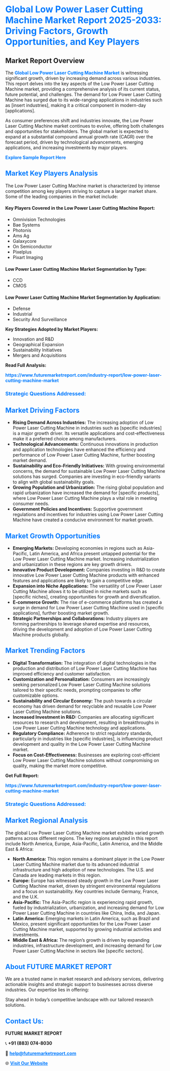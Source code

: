 <h1 style="color: #007BFF;">Global Low Power Laser Cutting Machine Market Report 2025-2033: Driving Factors, Growth Opportunities, and Key Players</h1>

<section id="overview">
<h2>Market Report Overview</h2>
<p>The <a href="https://www.futuremarketreport.com/industry-report/low-power-laser-cutting-machine-market" style="color: #007BFF; text-decoration: none;"><strong>Global Low Power Laser Cutting Machine Market</strong></a> is witnessing significant growth, driven by increasing demand across various industries. This report delves into the key aspects of the Low Power Laser Cutting Machine market, providing a comprehensive analysis of its current status, future potential, and challenges. The demand for Low Power Laser Cutting Machine has surged due to its wide-ranging applications in industries such as [insert industries], making it a critical component in modern-day [applications].</p>
<p>As consumer preferences shift and industries innovate, the Low Power Laser Cutting Machine market continues to evolve, offering both challenges and opportunities for stakeholders. The global market is expected to expand at a substantial compound annual growth rate (CAGR) over the forecast period, driven by technological advancements, emerging applications, and increasing investments by major players.</p>
</section>

<section id="overview">
<p><a href="https://www.futuremarketreport.com/request-sample/reportId=34839" style="color: #007BFF; text-decoration: none;"><strong>Explore Sample Report Here</strong></a></p>
</section>

<section id="key-players">
<h2 style="color: #007BFF;">Market Key Players Analysis</h2>
<p>The Low Power Laser Cutting Machine market is characterized by intense competition among key players striving to capture a larger market share. Some of the leading companies in the market include:</p>
<h4>Key Players Covered in the Low Power Laser Cutting Machine Report:</h4>
<ul><li>Omnivision Technologies</li><li>Bae Systems</li><li>Photonis</li><li>Ams Ag</li><li>Galaxycore</li><li>On Semiconductor</li><li>Pixelplus</li><li>Pixart Imaging</li></ul>
<h4>Low Power Laser Cutting Machine Market Segmentation by Type:</h4>
<ul><li>CCD</li><li>CMOS</li></ul>

<h4>Low Power Laser Cutting Machine Market Segmentation by Application:</h4>
<ul><li>Defense</li><li>Industrial</li><li>Security And Surveillance</li></ul>
<p><strong>Key Strategies Adopted by Market Players:</strong></p>
<ul>
<li>Innovation and R&D</li>
<li>Geographical Expansion</li>
<li>Sustainability Initiatives</li>
<li>Mergers and Acquisitions</li>
</ul>
</section>

<section>
<p><strong>Read Full Analysis: </strong></p><a href="https://www.futuremarketreport.com/industry-report/low-power-laser-cutting-machine-market" style="color: #007BFF; text-decoration: none;"><strong>https://www.futuremarketreport.com/industry-report/low-power-laser-cutting-machine-market</strong></a>
<h3 style="color: #007BFF;">Strategic Questions Addressed:</h3>
</section>

<section id="driving-factors">
<h2 style="color: #007BFF;">Market Driving Factors</h2>
<ul>
<li><strong>Rising Demand Across Industries:</strong> The increasing adoption of Low Power Laser Cutting Machine in industries such as [specific industries] is a major growth driver. Its versatile applications and cost-effectiveness make it a preferred choice among manufacturers.</li>
<li><strong>Technological Advancements:</strong> Continuous innovations in production and application technologies have enhanced the efficiency and performance of Low Power Laser Cutting Machine, further boosting market demand.</li>
<li><strong>Sustainability and Eco-Friendly Initiatives:</strong> With growing environmental concerns, the demand for sustainable Low Power Laser Cutting Machine solutions has surged. Companies are investing in eco-friendly variants to align with global sustainability goals.</li>
<li><strong>Growing Population and Urbanization:</strong> The rising global population and rapid urbanization have increased the demand for [specific products], where Low Power Laser Cutting Machine plays a vital role in meeting consumer needs.</li>
<li><strong>Government Policies and Incentives:</strong> Supportive government regulations and incentives for industries using Low Power Laser Cutting Machine have created a conducive environment for market growth.</li>
</ul>
</section>

<section id="growth-opportunities">
<h2 style="color: #007BFF;">Market Growth Opportunities</h2>
<ul>
<li><strong>Emerging Markets:</strong> Developing economies in regions such as Asia-Pacific, Latin America, and Africa present untapped potential for the Low Power Laser Cutting Machine market. Increasing industrialization and urbanization in these regions are key growth drivers.</li>
<li><strong>Innovative Product Development:</strong> Companies investing in R&D to create innovative Low Power Laser Cutting Machine products with enhanced features and applications are likely to gain a competitive edge.</li>
<li><strong>Expansion into Niche Applications:</strong> The versatility of Low Power Laser Cutting Machine allows it to be utilized in niche markets such as [specific niches], creating opportunities for growth and diversification.</li>
<li><strong>E-commerce Growth:</strong> The rise of e-commerce platforms has created a surge in demand for Low Power Laser Cutting Machine used in [specific applications], further boosting market growth.</li>
<li><strong>Strategic Partnerships and Collaborations:</strong> Industry players are forming partnerships to leverage shared expertise and resources, driving the development and adoption of Low Power Laser Cutting Machine products globally.</li>
</ul>
</section>

<section id="trending-factors">
<h2 style="color: #007BFF;">Market Trending Factors</h2>
<ul>
<li><strong>Digital Transformation:</strong> The integration of digital technologies in the production and distribution of Low Power Laser Cutting Machine has improved efficiency and customer satisfaction.</li>
<li><strong>Customization and Personalization:</strong> Consumers are increasingly seeking personalized Low Power Laser Cutting Machine solutions tailored to their specific needs, prompting companies to offer customizable options.</li>
<li><strong>Sustainability and Circular Economy:</strong> The push towards a circular economy has driven demand for recyclable and reusable Low Power Laser Cutting Machine solutions.</li>
<li><strong>Increased Investment in R&D:</strong> Companies are allocating significant resources to research and development, resulting in breakthroughs in Low Power Laser Cutting Machine technology and applications.</li>
<li><strong>Regulatory Compliance:</strong> Adherence to strict regulatory standards, particularly in industries like [specific industries], is influencing product development and quality in the Low Power Laser Cutting Machine market.</li>
<li><strong>Focus on Cost-Effectiveness:</strong> Businesses are exploring cost-efficient Low Power Laser Cutting Machine solutions without compromising on quality, making the market more competitive.</li>
</ul>
</section>

<section>
<p><strong>Get Full Report: </strong></p><a href="https://www.futuremarketreport.com/industry-report/low-power-laser-cutting-machine-market" style="color: #007BFF; text-decoration: none;"><strong>https://www.futuremarketreport.com/industry-report/low-power-laser-cutting-machine-market</strong></a>
<h3 style="color: #007BFF;">Strategic Questions Addressed:</h3>
</section>


<section id="regional-analysis">
<h2 style="color: #007BFF;">Market Regional Analysis</h2>
<p>The global Low Power Laser Cutting Machine market exhibits varied growth patterns across different regions. The key regions analyzed in this report include North America, Europe, Asia-Pacific, Latin America, and the Middle East & Africa:</p>
<ul>
<li><strong>North America:</strong> This region remains a dominant player in the Low Power Laser Cutting Machine market due to its advanced industrial infrastructure and high adoption of new technologies. The U.S. and Canada are leading markets in this region.</li>
<li><strong>Europe:</strong> Europe has witnessed steady growth in the Low Power Laser Cutting Machine market, driven by stringent environmental regulations and a focus on sustainability. Key countries include Germany, France, and the U.K.</li>
<li><strong>Asia-Pacific:</strong> The Asia-Pacific region is experiencing rapid growth, fueled by industrialization, urbanization, and increasing demand for Low Power Laser Cutting Machine in countries like China, India, and Japan.</li>
<li><strong>Latin America:</strong> Emerging markets in Latin America, such as Brazil and Mexico, present significant opportunities for the Low Power Laser Cutting Machine market, supported by growing industrial activities and investments.</li>
<li><strong>Middle East & Africa:</strong> The region’s growth is driven by expanding industries, infrastructure development, and increasing demand for Low Power Laser Cutting Machine in sectors like [specific sectors].</li>
</ul>
</section>

<footer>
<h2 style="color: #007BFF;">About FUTURE MARKET REPORT</h2>
<p>We are a trusted name in market research and advisory services, delivering actionable insights and strategic support to businesses across diverse industries. Our expertise lies in offering:</p>

<p>Stay ahead in today’s competitive landscape with our tailored research solutions.</p>

<h2 style="color: #007BFF;">Contact Us:</h2>
<p><strong>FUTURE MARKET REPORT</strong></p>
<p>📞 <strong>+91 (883) 074-8030</strong></p>
<p>📧 <strong><a href="mailto:help@futuremarketreport.com" style="color: #007BFF;">help@futuremarketreport.com</a></strong></p>
<p>🌐 <strong><a href="https://www.futuremarketreport.com/" style="color: #007BFF;">Visit Our Website</a></strong></p>
</footer>